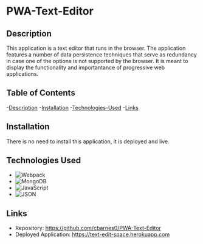 # PWA-Text-Editor

## Description 

This application is a text editor that runs in the browser. The application features a number of data persistence techniques that serve as redundancy in case one of the options is not supported by the browser. It is meant to display the functionality and importantance of progressive web applications.

## Table of Contents
-[Description](#description)
-[Installation](#installation)
-[Technologies-Used](#technologies-used)
-[Links](#links)

## Installation

There is no need to install this application, it is deployed and live.

## Technologies Used

- ![Webpack](https://img.shields.io/badge/Webpack-8DD6F9?style=for-the-badge&logo=Webpack&logoColor=white)
- ![MongoDB](https://img.shields.io/badge/MongoDB-%234ea94b.svg?style=for-the-badge&logo=mongodb&logoColor=white)
- ![JavaScript](https://img.shields.io/badge/javascript-%23323330.svg?style=for-the-badge&logo=javascript&logoColor=%23F7DF1E)
- ![JSON](https://img.shields.io/badge/json-5E5C5C?style=for-the-badge&logo=json&logoColor=white)

## Links

- Repository: https://github.com/cbarnes0/PWA-Text-Editor
- Deployed Application: https://text-edit-space.herokuapp.com